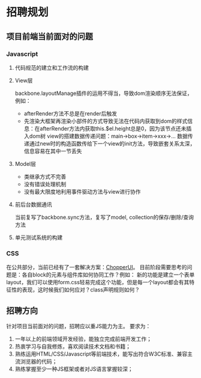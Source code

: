 # 招聘规划

## 项目前端当前面对的问题

### Javascript

1. 代码规范的建立和工作流的构建
2. View层

    backbone.layoutManage插件的运用不得当，导致dom渲染顺序无法保证，例如：
    - afterRender方法不总是在render后触发
    - 先渲染大框架再渲染小部件的方式导致无法在代码内获取到dom的样式信息：在afterRender方法内获取this.$el.height总是0，因为该节点还未插入dom树
    view的搭建数据传递问题：main->box->item->xxx->... 数据传递通过new时的构造函数传给下一个view的init方法，导致嵌套关系太深，信息容易在其中一节丢失

3. Model层

    - 类继承方式不完善
    - 没有错误处理机制
    - 没有最大限度地利用事件驱动方法与view进行协作
 
4. 前后台数据通讯

    当前复写了backbone.sync方法，复写了model, collection的保存/删除/查询方法

5. 单元测试系统的构建

### CSS

在公共部分，当前已经有了一套解决方案：[ChopperUI](https://github.com/chopper-UI)。
目前阶段需要思考的问题是：各自block的元素与组件库如何协同工作？例如：
新的功能是建立一个表单layout，我们可以使用form.css轻易完成这个功能，但是每一个layout都会有其特征性的表现，这时候我们如何应对？class声明规则如何？

## 招聘方向

针对项目当前面对的问题，招聘应以重JS能力为主。
要求为：

1. 一年以上的前端领域开发经验，能独立完成前端开发工作；
2. 热衷学习与自我修炼，喜欢阅读技术文档和书籍；
3. 熟练运用HTML/CSS/Javascript等前端技术，能写出符合W3C标准、兼容主流浏览器的代码；
4. 熟练掌握至少一种JS框架或者对JS语言掌握较深；

